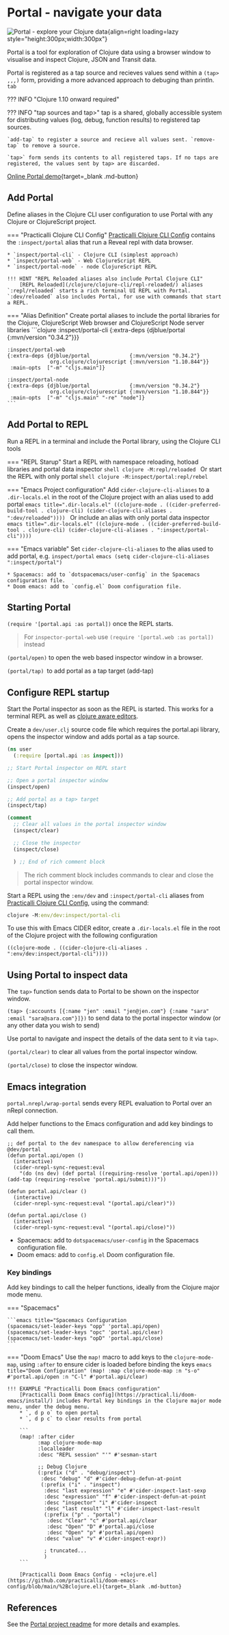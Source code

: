 # Portal - navigate your data

![Portal - explore your Clojure data](https://raw.githubusercontent.com/djblue/portal/master/resources/screenshot.png){align=right loading=lazy style="height:300px;width:300px"}

Portal is a tool for exploration of Clojure data using a browser window to visualise and inspect Clojure, JSON and Transit data.

Portal is registered as a tap source and recieves values send within a  `(tap> ,,,)` form, providing a more advanced approach to debuging than println.  `tab`

??? INFO "Clojure 1.10 onward required"

??? INFO "tap sources and tap>"
    tap is a shared, globally accessible system for distributing values (log, debug, function results) to registered tap sources. 
    
    `add-tap` to register a source and recieve all values sent. `remove-tap` to remove a source.
    
    `tap>` form sends its contents to all registered taps. If no taps are registered, the values sent by tap> are discarded. 
    
[Online Portal demo](https://djblue.github.io/portal/){target=_blank .md-button}


## Add Portal

Define aliases in the Clojure CLI user configuration to use Portal with any Clojure or ClojureScript project.

=== "Practicalli Clojure CLI Config"
    [Practicalli Clojure CLI Config](/clojure/clojure-cli/practicalli-config.md) contains the `:inspect/portal` alias that run a Reveal repl with data browser.

    * `inspect/portal-cli` - Clojure CLI (simplest approach)
    * `inspect/portal-web` - Web ClojureScript REPL
    * `inspect/portal-node` - node ClojureScript REPL

    !!! HINT "REPL Reloaded aliases also include Portal Clojure CLI"
        [REPL Reloaded](/clojure/clojure-cli/repl-reloaded/) aliases `:repl/reloaded` starts a rich terminal UI REPL with Portal. `:dev/reloaded` also includes Portal, for use with commands that start a REPL.

=== "Alias Definition"
    Create portal aliases to include the portal libraries for the Clojure, ClojureScript Web browser and ClojureScript Node server libraries
    ```clojure
    :inspect/portal-cli
    {:extra-deps {djblue/portal {:mvn/version "0.34.2"}}}
  
    :inspect/portal-web
    {:extra-deps {djblue/portal             {:mvn/version "0.34.2"}
                  org.clojure/clojurescript {:mvn/version "1.10.844"}}
     :main-opts  ["-m" "cljs.main"]}
  
    :inspect/portal-node
    {:extra-deps {djblue/portal             {:mvn/version "0.34.2"}
                  org.clojure/clojurescript {:mvn/version "1.10.844"}}
     :main-opts  ["-m" "cljs.main" "-re" "node"]}
    ```


## Add Portal to REPL 

Run a REPL in a terminal and include the Portal library, using the Clojure CLI tools

=== "REPL Starup"
    Start a REPL with namespace reloading, hotload libraries and portal data inspector
    ```shell
    clojure -M:repl/reloaded
    ```
    Or start the REPL with only portal
    ```shell
    clojure -M:inspect/portal:repl/rebel
    ```

=== "Emacs Project configuration"
    Add `cider-clojure-cli-aliases` to a `.dir-locals.el` in the root of the Clojure project with an alias used to add portal
    ```emacs title=".dir-locals.el"
    ((clojure-mode . ((cider-preferred-build-tool . clojure-cli)
                      (cider-clojure-cli-aliases . ":dev/reloaded"))))
    ```
    Or include an alias with only portal data inspector
    ```emacs title=".dir-locals.el"
    ((clojure-mode . ((cider-preferred-build-tool . clojure-cli)
                      (cider-clojure-cli-aliases . ":inspect/portal-cli"))))
    ```


=== "Emacs variable"
    Set `cider-clojure-cli-aliases` to the alias used to add portal, e.g. `inspect/portal`
    ```emacs
    (setq cider-clojure-cli-aliases ":inspect/portal")
    ```

    * Spacemacs: add to `dotspacemacs/user-config` in the Spacemacs configuration file.
    * Doom emacs: add to `config.el` Doom configuration file.


## Starting Portal 

`(require '[portal.api :as portal])` once the REPL starts.

> For `inspector-portal-web` use `(require '[portal.web :as portal])` instead

`(portal/open)` to open the web based inspector window in a browser.

`(portal/tap) `to add portal as a tap target (add-tap)


## Configure REPL startup

Start the Portal inspector as soon as the REPL is started.  This works for a terminal REPL as well as [clojure aware editors](/clojure-editors/).

Create a `dev/user.clj` source code file which requires the portal.api library, opens the inspector window and adds portal as  a tap source.


```clojure
(ns user
  (:require [portal.api :as inspect]))

;; Start Portal inspector on REPL start

;; Open a portal inspector window
(inspect/open)

;; Add portal as a tap> target
(inspect/tap)

(comment
  ;; Clear all values in the portal inspector window
  (inspect/clear)

  ;; Close the inspector
  (inspect/close)

  ) ;; End of rich comment block
```

> The rich comment block includes commands to clear and close the portal inspector window.


Start a REPL using the `:env/dev` and `:inspect/portal-cli` aliases from [Practicalli Clojure CLI Config](/clojure-cli/install/community-tools.md), using the command:

```clojure
clojure -M:env/dev:inspect/portal-cli
```

To use this with Emacs CIDER editor, create a `.dir-locals.el` file in the root of the Clojure project with the following configuration

```
((clojure-mode . ((cider-clojure-cli-aliases . ":env/dev:inspect/portal-cli"))))
```


## Using Portal to inspect data

The `tap>` function sends data to Portal to be shown on the inspector window.

`(tap> {:accounts [{:name "jen" :email "jen@jen.com"} {:name "sara" :email "sara@sara.com"}]})` to send data to the portal inspector window (or any other data you wish to send)

Use portal to navigate and inspect the details of the data sent to it via `tap>`.

`(portal/clear)` to clear all values from the portal inspector window.

`(portal/close)` to close the inspector window.


## Emacs integration

`portal.nrepl/wrap-portal` sends every REPL evaluation to Portal over an nRepl connection.

Add helper functions to the Emacs configuration and add key bindings to call them.

```emacs title="Emacs Configuration"
;; def portal to the dev namespace to allow dereferencing via @dev/portal
(defun portal.api/open ()
  (interactive)
  (cider-nrepl-sync-request:eval
    "(do (ns dev) (def portal ((requiring-resolve 'portal.api/open))) (add-tap (requiring-resolve 'portal.api/submit)))"))

(defun portal.api/clear ()
  (interactive)
  (cider-nrepl-sync-request:eval "(portal.api/clear)"))

(defun portal.api/close ()
  (interactive)
  (cider-nrepl-sync-request:eval "(portal.api/close)"))
```

* Spacemacs: add to `dotspacemacs/user-config` in the Spacemacs configuration file.
* Doom emacs: add to `config.el` Doom configuration file.
 

### Key bindings

Add key bindings to call the helper functions, ideally from the Clojure major mode menu.

=== "Spacemacs"

    ```emacs title="Spacemacs Configuration
    (spacemacs/set-leader-keys "opp" 'portal.api/open)
    (spacemacs/set-leader-keys "opc" 'portal.api/clear)
    (spacemacs/set-leader-keys "opD" 'portal.api/close)
    ```

=== "Doom Emacs"
    Use the `map!` macro to add keys to the `clojure-mode-map`, using `:after` to ensure cider is loaded before binding the keys 
    ```emacs title="Doom Configuration"
    (map! :map clojure-mode-map
          :n "s-o" #'portal.api/open
          :n "C-l" #'portal.api/clear)
    ```

    !!! EXAMPLE "Practicalli Doom Emacs configuration"
        [Practicalli Doom Emacs config](https://practical.li/doom-emacs/install/) includes Portal key bindings in the Clojure major mode menu, under the debug menu.
        * `, d p o` to open portal
        * `, d p c` to clear results from portal

        ```
        (map! :after cider
              :map clojure-mode-map
              :localleader
              :desc "REPL session" "'" #'sesman-start

              ;; Debug Clojure
              (:prefix ("d" . "debug/inspect")
               :desc "debug" "d" #'cider-debug-defun-at-point
               (:prefix ("i" . "inspect")
                :desc "last expression" "e" #'cider-inspect-last-sexp
                :desc "expression" "f" #'cider-inspect-defun-at-point
                :desc "inspector" "i" #'cider-inspect
                :desc "last result" "l" #'cider-inspect-last-result
                (:prefix ("p" . "portal")
                 :desc "Clear" "c" #'portal.api/clear
                 :desc "Open" "D" #'portal.api/close
                 :desc "Open" "p" #'portal.api/open)
                :desc "value" "v" #'cider-inspect-expr))
    
                ; truncated...
                )
        ```
        
        [Practicalli Doom Emacs Config - +clojure.el](https://github.com/practicalli/doom-emacs-config/blob/main/%2Bclojure.el){target=_blank .md-button}


## References
See the [Portal project readme](https://github.com/djblue/portal) for more details and examples.
